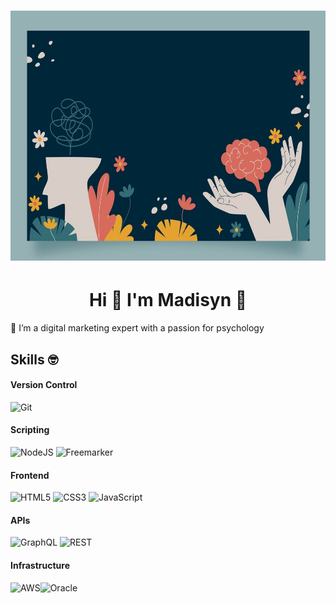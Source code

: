 <h1 align='center' style='"border-bottom:0px"'>
<img src="https://github.com/madberns/madberns/blob/main/github_noggin_4.jpg" alt="Header banner for madberns" height="400">
<h1 align='center' style='"border-bottom:0px"'> Hi 👋 I'm Madisyn 🌻</h1>

👀 I’m a digital marketing expert with a passion for psychology

## Skills 🤓
#### Version Control
<img alt="Git" src="https://img.shields.io/badge/git%20-%23F05033.svg?&style=for-the-badge&logo=git&logoColor=white"/>

#### Scripting
<img alt="NodeJS" src="https://img.shields.io/badge/Node.js-43853D?style=for-the-badge&logo=node.js&logoColor=white"/> <img alt="Freemarker" src="https://img.shields.io/badge/freemarker-326CAC?style=for-the-badge&logo=apachefreemarker&logoColor=white"/>

#### Frontend
<img alt="HTML5" src="https://img.shields.io/badge/HTML5-E34F26?style=for-the-badge&logo=html5&logoColor=white"/> <img alt="CSS3" src="https://img.shields.io/badge/CSS3-1572B6?style=for-the-badge&logo=css3&logoColor=white"/>
<img alt="JavaScript" src="https://img.shields.io/badge/JavaScript-F7DF1E?style=for-the-badge&logo=javascript&logoColor=black"/>

#### APIs
<img alt="GraphQL" src="https://img.shields.io/badge/GraphQl-E10098?style=for-the-badge&logo=graphql&logoColor=white"/> <img alt="REST" src="https://img.shields.io/badge/REST-000000?style=for-the-badge"/>

#### Infrastructure
<img alt="AWS" src="https://img.shields.io/badge/AWS-FF9900?style=for-the-badge&logo=amazon-aws&logoColor=white"/><img alt="Oracle" src="https://img.shields.io/badge/OCI-F80000?style=for-the-badge&logo=oracle&logoColor=white"/>

<!---
madberns/madberns is a ✨ special ✨ repository because its `README.md` (this file) appears on your GitHub profile.
You can click the Preview link to take a look at your changes.
--->
